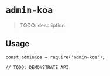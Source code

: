 # `admin-koa`

> TODO: description

## Usage

```
const adminKoa = require('admin-koa');

// TODO: DEMONSTRATE API
```
